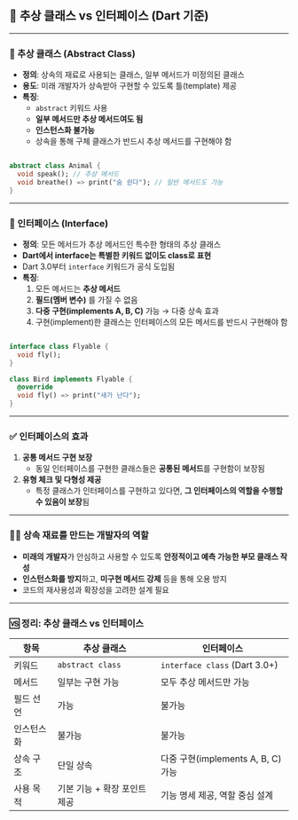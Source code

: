 
## 📘 추상 클래스 vs 인터페이스 (Dart 기준)


---


### 🔷 추상 클래스 (Abstract Class)

- **정의**: 상속의 재료로 사용되는 클래스, 일부 메서드가 미정의된 클래스
- **용도**: 미래 개발자가 상속받아 구현할 수 있도록 틀(template) 제공
- **특징**:
    - `abstract` 키워드 사용
    - **일부 메서드만 추상 메서드여도 됨**
    - **인스턴스화 불가능**
    - 상속을 통해 구체 클래스가 반드시 추상 메서드를 구현해야 함

```dart

abstract class Animal {
  void speak(); // 추상 메서드
  void breathe() => print("숨 쉰다"); // 일반 메서드도 가능
}
```


---


### 🔷 인터페이스 (Interface)

- **정의**: 모든 메서드가 추상 메서드인 특수한 형태의 추상 클래스
- **Dart에서 interface는 특별한 키워드 없이도 class로 표현**
- Dart 3.0부터 `interface` 키워드가 공식 도입됨
- **특징**:
    1. 모든 메서드는 **추상 메서드**
    2. **필드(멤버 변수)** 를 가질 수 없음
    3. **다중 구현(implements A, B, C)** 가능 → 다중 상속 효과
    4. 구현(implement)한 클래스는 인터페이스의 모든 메서드를 반드시 구현해야 함

```dart

interface class Flyable {
  void fly();
}

class Bird implements Flyable {
  @override
  void fly() => print("새가 난다");
}

```


---


### ✅ 인터페이스의 효과

1. **공통 메서드 구현 보장**
    - 동일 인터페이스를 구현한 클래스들은 **공통된 메서드**를 구현함이 보장됨
2. **유형 체크 및 다형성 제공**
    - 특정 클래스가 인터페이스를 구현하고 있다면, **그 인터페이스의 역할을 수행할 수 있음이 보장**됨

---


### 👨‍💻 상속 재료를 만드는 개발자의 역할

- **미래의 개발자**가 안심하고 사용할 수 있도록 **안정적이고 예측 가능한 부모 클래스 작성**
- **인스턴스화를 방지**하고, **미구현 메서드 강제** 등을 통해 오용 방지
- 코드의 재사용성과 확장성을 고려한 설계 필요

---


### 🆚 정리: 추상 클래스 vs 인터페이스


| 항목    | 추상 클래스            | 인터페이스                         |
| ----- | ----------------- | ----------------------------- |
| 키워드   | `abstract class`  | `interface class` (Dart 3.0+) |
| 메서드   | 일부는 구현 가능         | 모두 추상 메서드만 가능                 |
| 필드 선언 | 가능                | 불가능                           |
| 인스턴스화 | 불가능               | 불가능                           |
| 상속 구조 | 단일 상속             | 다중 구현(implements A, B, C) 가능  |
| 사용 목적 | 기본 기능 + 확장 포인트 제공 | 기능 명세 제공, 역할 중심 설계            |

